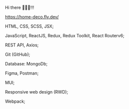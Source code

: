 
Hi there 👋🇺🇦!!!

https://home-deco.fly.dev/


HTML, CSS, SCSS, JSX;

JavaScript, ReactJS, Redux, Redux Toolkit, React Routerv6;

REST API, Axios;

Git (GitHub);

Database: MongoDb;

Figma, Postman;

MUI;

Responsive web design (RWD);

Webpack;
